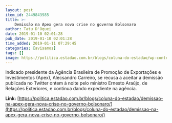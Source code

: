 ```yaml
---
layout: post
item_id: 2449843985
title: >-
    Demissão na Apex gera nova crise no governo Bolsonaro
author: Tatu D'Oquei
date: 2019-01-10 02:01:28
pub_date: 2019-01-10 02:01:28
time_added: 2019-01-11 07:29:45
categories: [avisamos]
tags: []
image: https://politica.estadao.com.br/blogs/coluna-do-estadao/wp-content/uploads/sites/352/2019/01/alex-carreiro.jpg
---
```


Indicado presidente da Agência Brasileira de Promoção de Exportações e Investimentos (Apex), Alecsandro Carreiro, se recusa a aceitar a demissão publicada no Twitter ontem à noite pelo ministro Ernesto Araújo, de Relações Exteriores, e continua dando expediente na agência.

**Link:** [https://politica.estadao.com.br/blogs/coluna-do-estadao/demissao-na-apex-gera-nova-crise-no-governo-bolsonaro/](https://politica.estadao.com.br/blogs/coluna-do-estadao/demissao-na-apex-gera-nova-crise-no-governo-bolsonaro/)

